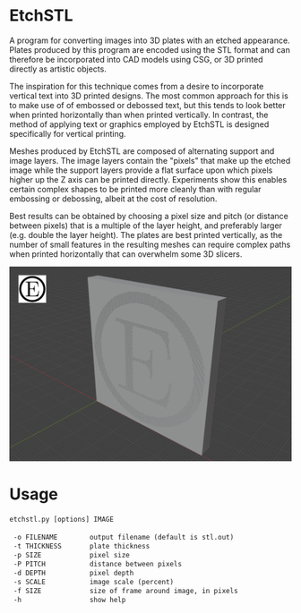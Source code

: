 # EtchSTL

A program for converting images into 3D plates with an etched appearance. Plates produced by this program are encoded using the STL format and can therefore be incorporated into CAD models using CSG, or 3D printed directly as artistic objects.

The inspiration for this technique comes from a desire to incorporate vertical text into 3D printed designs. The most common approach for this is to make use of of embossed or debossed text, but this tends to look better when printed horizontally than when printed vertically. In contrast, the method of applying text or graphics employed by EtchSTL is designed specifically for vertical printing.

Meshes produced by EtchSTL are composed of alternating support and image layers. The image layers contain the "pixels" that make up the etched image while the support layers provide a flat surface upon which pixels higher up the Z axis can be printed directly. Experiments show this enables certain complex shapes to be printed more cleanly than with regular embossing or debossing, albeit at the cost of resolution.

Best results can be obtained by choosing a pixel size and pitch (or distance between pixels) that is a multiple of the layer height, and preferably larger (e.g. double the layer height). The plates are best printed vertically, as the number of small features in the resulting meshes can require complex paths when printed horizontally that can overwhelm some 3D slicers.

![output example](example1.png)

# Usage

```
etchstl.py [options] IMAGE

 -o FILENAME        output filename (default is stl.out)
 -t THICKNESS       plate thickness
 -p SIZE            pixel size
 -P PITCH           distance between pixels
 -d DEPTH           pixel depth
 -s SCALE           image scale (percent)
 -f SIZE            size of frame around image, in pixels
 -h                 show help
```